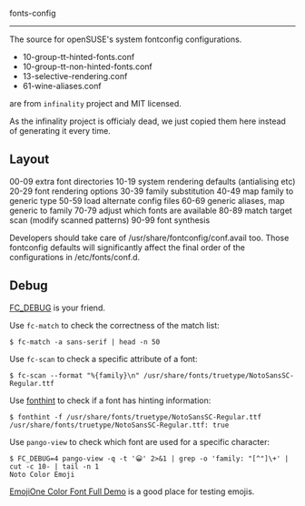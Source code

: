 fonts-config

------

The source for openSUSE's system fontconfig configurations.

* 10-group-tt-hinted-fonts.conf
* 10-group-tt-non-hinted-fonts.conf
* 13-selective-rendering.conf
* 61-wine-aliases.conf

are from `infinality` project and MIT licensed. 

As the infinality project is officialy dead, we just copied them here
instead of generating it every time.

## Layout

00-09 extra font directories
10-19 system rendering defaults (antialising etc)
20-29 font rendering options
30-39 family substitution
40-49 map family to generic type
50-59 load alternate config files
60-69 generic aliases, map generic to family
70-79 adjust which fonts are available
80-89 match target scan (modify scanned patterns)
90-99 font synthesis

Developers should take care of /usr/share/fontconfig/conf.avail too. Those fontconfig defaults will significantly affect the final order of the configurations in /etc/fonts/conf.d.

## Debug

[FC_DEBUG](https://www.freedesktop.org/software/fontconfig/fontconfig-user.html#DEBUG) is your friend.

Use `fc-match` to check the correctness of the match list:

    $ fc-match -a sans-serif | head -n 50

Use `fc-scan` to check a specific attribute of a font:

    $ fc-scan --format "%{family}\n" /usr/share/fonts/truetype/NotoSansSC-Regular.ttf

Use [fonthint](https://github.com/marguerite/fonthint) to check if a font has hinting information:

    $ fonthint -f /usr/share/fonts/truetype/NotoSansSC-Regular.ttf
    /usr/share/fonts/truetype/NotoSansSC-Regular.ttf: true

Use `pango-view` to check which font are used for a specific character:

    $ FC_DEBUG=4 pango-view -q -t '😀' 2>&1 | grep -o 'family: "[^"]\+' | cut -c 10- | tail -n 1
    Noto Color Emoji


[EmojiOne Color Font Full Demo](https://eosrei.github.io/emojione-color-font/full-demo.html) is a good place for testing emojis.
